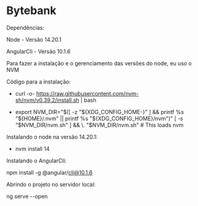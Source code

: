 # Bytebank

Dependências:

Node - Versão 14.20.1

AngularCli - Versão 10.1.6

Para fazer a instalação e o gerenciamento das versões do node, eu uso o NVM

Código para a instalação:

- curl -o- https://raw.githubusercontent.com/nvm-sh/nvm/v0.39.2/install.sh | bash

- export NVM_DIR="$([ -z "${XDG_CONFIG_HOME-}" ] && printf %s "${HOME}/.nvm" || printf %s "${XDG_CONFIG_HOME}/nvm")"
[ -s "$NVM_DIR/nvm.sh" ] && \. "$NVM_DIR/nvm.sh" # This loads nvm

Instalando o node na versão 14.20.1:

- nvm install 14

Instalando o AngularCli:

npm install -g @angular/cli@10.1.6

Abrindo o projeto no servidor local:

ng serve --open

